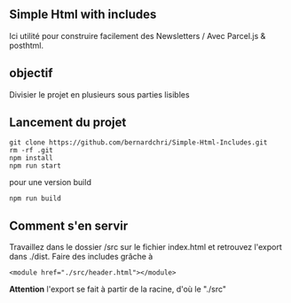 ## Simple Html with includes

Ici utilité pour construire facilement des Newsletters / 
Avec Parcel.js & posthtml. 

## objectif

Divisier le projet en plusieurs sous parties lisibles

## Lancement du projet

	git clone https://github.com/bernardchri/Simple-Html-Includes.git
	rm -rf .git
	npm install
	npm run start

pour une version build

	npm run build

## Comment s'en servir 

Travaillez dans le dossier /src sur le fichier index.html et retrouvez l'export dans ./dist. Faire des includes grâche à 
	
	<module href="./src/header.html"></module>
	
**Attention** l'export se fait à partir de la racine, d'où le "./src"
